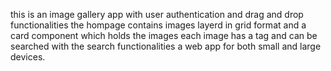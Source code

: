 this is an image gallery app with user authentication and drag and drop functionalities
the hompage contains images layerd in grid format
and a card component which holds the images 
each image has a tag and can be searched with the search functionalities
a web app for both small and large devices.
